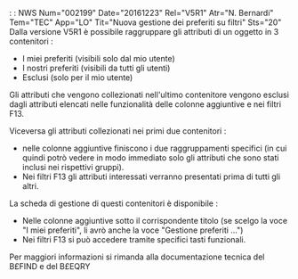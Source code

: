  :  : NWS Num="002199" Date="20161223" Rel="V5R1" Atr="N. Bernardi" Tem="TEC" App="LO" Tit="Nuova gestione dei preferiti su filtri" Sts="20"
Dalla versione V5R1 è possibile raggruppare gli attributi di un oggetto in 3 contenitori : 
* I miei preferiti (visibili solo dal mio utente)
* I nostri preferiti (visibili da tutti gli utenti)
* Esclusi (solo per il mio utente)

Gli attributi che vengono collezionati nell'ultimo contenitore vengono esclusi dagli attributi elencati nelle funzionalità delle colonne aggiuntive e nei filtri F13.

Viceversa gli attributi collezionati nei primi due contenitori : 
* nelle colonne aggiuntive finiscono i due raggruppamenti specifici (in cui quindi potrò vedere in modo immediato solo gli attributi che sono stati inclusi nei rispettivi gruppi).
* Nei filtri F13 gli attributi interessati verranno presentati prima di tutti gli altri.

La scheda di gestione di questi contenitori è disponibile : 
* Nelle colonne aggiuntive sotto il corrispondente titolo (se scelgo la voce "I miei preferiti", li avrò anche la voce "Gestione preferiti ...")
* Nei filtri F13 si può accedere tramite specifici tasti funzionali.

Per maggiori informazioni si rimanda alla documentazione tecnica del B£FIND e del B£EQRY 